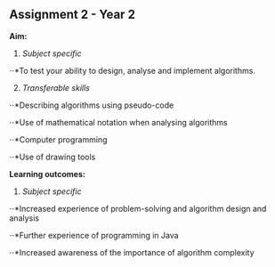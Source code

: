 ## Assignment 2 - Year 2
**Aim:**

1. *Subject specific*

 ⋅⋅*To test your ability to design, analyse and implement algorithms.
 
2. *Transferable skills*

 ⋅⋅*Describing algorithms using pseudo-code
 
 ⋅⋅*Use of mathematical notation when analysing algorithms
 
 ⋅⋅*Computer programming
 
 ⋅⋅*Use of drawing tools

**Learning outcomes:**

1. *Subject specific*

 ⋅⋅*Increased experience of problem-solving and algorithm design and analysis
 
 ⋅⋅*Further experience of programming in Java
 
 ⋅⋅*Increased awareness of the importance of algorithm complexity

